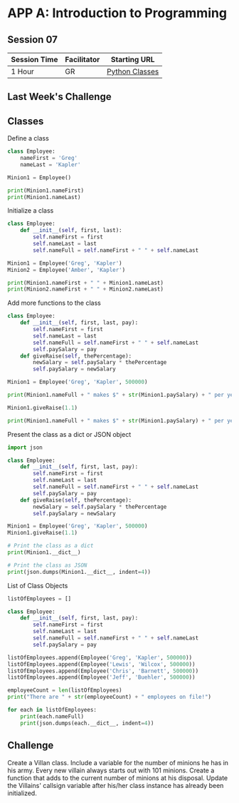 # APP A: Introduction to Programming
## Session 07

|Session Time|Facilitator|Starting URL                                                          |
|------------|-----------|----------------------------------------------------------------------|
|1 Hour      |GR         |[Python Classes](https://www.w3schools.com/python/python_classes.asp) |

## Last Week's Challenge

## Classes
Define a class
```py
class Employee:
    nameFirst = 'Greg'
    nameLast = 'Kapler'

Minion1 = Employee()

print(Minion1.nameFirst)
print(Minion1.nameLast)
```

Initialize a class
```py
class Employee:
    def __init__(self, first, last):
        self.nameFirst = first
        self.nameLast = last
        self.nameFull = self.nameFirst + " " + self.nameLast

Minion1 = Employee('Greg', 'Kapler')
Minion2 = Employee('Amber', 'Kapler')

print(Minion1.nameFirst + " " + Minion1.nameLast)
print(Minion2.nameFirst + " " + Minion2.nameLast)
```


Add more functions to the class
```py
class Employee:
    def __init__(self, first, last, pay):
        self.nameFirst = first
        self.nameLast = last
        self.nameFull = self.nameFirst + " " + self.nameLast
        self.paySalary = pay
    def giveRaise(self, thePercentage):
        newSalary = self.paySalary * thePercentage
        self.paySalary = newSalary

Minion1 = Employee('Greg', 'Kapler', 500000)

print(Minion1.nameFull + " makes $" + str(Minion1.paySalary) + " per year!")

Minion1.giveRaise(1.1)

print(Minion1.nameFull + " makes $" + str(Minion1.paySalary) + " per year!")
```

Present the class as a dict or JSON object
```py
import json

class Employee:
    def __init__(self, first, last, pay):
        self.nameFirst = first
        self.nameLast = last
        self.nameFull = self.nameFirst + " " + self.nameLast
        self.paySalary = pay
    def giveRaise(self, thePercentage):
        newSalary = self.paySalary * thePercentage
        self.paySalary = newSalary

Minion1 = Employee('Greg', 'Kapler', 500000)
Minion1.giveRaise(1.1)

# Print the class as a dict
print(Minion1.__dict__)

# Print the class as JSON
print(json.dumps(Minion1.__dict__, indent=4))
```

List of Class Objects
```py
listOfEmployees = []

class Employee:
    def __init__(self, first, last, pay):
        self.nameFirst = first
        self.nameLast = last
        self.nameFull = self.nameFirst + " " + self.nameLast
        self.paySalary = pay

listOfEmployees.append(Employee('Greg', 'Kapler', 500000))
listOfEmployees.append(Employee('Lewis', 'Wilcox', 500000))
listOfEmployees.append(Employee('Chris', 'Barnett', 500000))
listOfEmployees.append(Employee('Jeff', 'Buehler', 500000))

employeeCount = len(listOfEmployees)
print("There are " + str(employeeCount) + " employees on file!")

for each in listOfEmployees:
    print(each.nameFull)
    print(json.dumps(each.__dict__, indent=4))
```

## Challenge
Create a Villan class.
Include a variable for the number of minions he has in his army.
Every new villain always starts out with 101 minions.
Create a function that adds to the current number of minions at his disposal.
Update the Villains' callsign variable after his/her class instance has already been initialized.